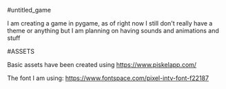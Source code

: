 #untitled_game

I am creating a game in pygame, as of right now I still don't really have a theme or anything but I am planning on having sounds and animations and stuff


#ASSETS

Basic assets have been created using https://www.piskelapp.com/

The font I am using: https://www.fontspace.com/pixel-intv-font-f22187

